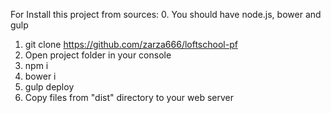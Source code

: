 For Install this project from sources:
0. You should have node.js, bower and gulp
1. git clone https://github.com/zarza666/loftschool-pf
2. Open project folder in your console
3. npm i
4. bower i
5. gulp deploy
6. Copy files from "dist" directory to your web server